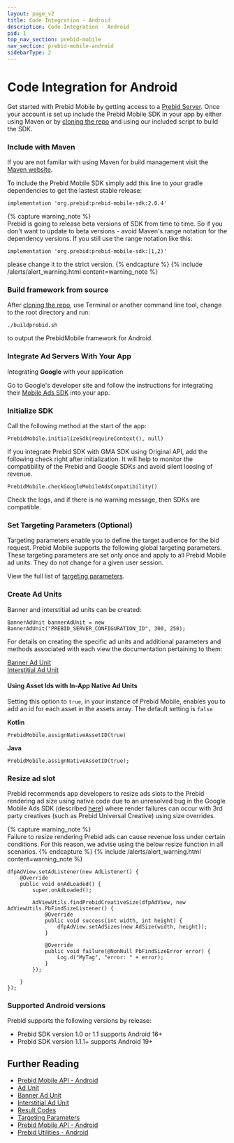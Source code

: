 ```yaml
---
layout: page_v2
title: Code Integration - Android
description: Code Integration - Android
pid: 1
top_nav_section: prebid-mobile
nav_section: prebid-mobile-android
sidebarType: 2
---
```


# Code Integration for Android

Get started with Prebid Mobile by getting access to a [Prebid Server](/prebid-mobile/prebid-mobile-pbs.html). Once your account is set up include the Prebid Mobile SDK in your app by either using Maven or by [cloning the repo](https://github.com/prebid/prebid-mobile-android) and using our included script to build the SDK.

### Include with Maven

If you are not familar with using Maven for build management visit the [Maven website](https://maven.apache.org/index.html).

To include the Prebid Mobile SDK simply add this line to your gradle dependencies to get the lastest stable release:

```
implementation 'org.prebid:prebid-mobile-sdk:2.0.4'
```

{% capture warning_note %}  
Prebid is going to release beta versions of SDK from time to time. So if you don't want to update to beta versions - avoid Maven's range notation for the dependency versions.
If you still use the range notation like this:

```
implementation 'org.prebid:prebid-mobile-sdk:[1,2)'
```

please change it to the strict version.  {% endcapture %}
{% include /alerts/alert_warning.html content=warning_note %}


### Build framework from source

After [cloning the repo](https://github.com/prebid/prebid-mobile-android), use Terminal or another command line tool, change to the root directory and run:

```
./buildprebid.sh
```

to output the PrebidMobile framework for Android.

### Integrate Ad Servers With Your App

Integrating **Google** with your application   

Go to Google's developer site and follow the instructions for integrating their [Mobile Ads SDK](https://developers.google.com/ad-manager/mobile-ads-sdk/android/quick-start) into your app.

### Initialize SDK

Call the following method at the start of the app: 

```
PrebidMobile.initializeSdk(requireContext(), null)
```

If you integrate Prebid SDK with GMA SDK using Original API, add the following check right after initialization. It will help to monitor the compatibility of the Prebid and Google SDKs and avoid silent loosing of revenue. 

```
PrebidMobile.checkGoogleMobileAdsCompatibility()
```

Check the logs, and if there is no warning message, then SDKs are compatible. 


### Set Targeting Parameters (Optional)

Targeting parameters enable you to define the target audience for the bid request. Prebid Mobile supports the following global targeting parameters. These targeting parameters are set only once and apply to all Prebid Mobile ad units. They do not change for a given user session.

View the full list of [targeting parameters](/prebid-mobile/pbm-api/android/pbm-targeting-params-android.html).

### Create Ad Units
Banner and interstitial ad units can be created:

```
BannerAdUnit bannerAdUnit = new BannerAdUnit("PREBID_SERVER_CONFIGURATION_ID", 300, 250);
```

For details on creating the specific ad units and additional parameters and methods associated with each view the documentation pertaining to them:

[Banner Ad Unit](/prebid-mobile/pbm-api/android/pbm-banneradunit-android.html)  
[Interstitial Ad Unit](/prebid-mobile/pbm-api/android/pbm-bannerinterstitialadunit-android.html)

#### Using Asset Ids with In-App Native Ad Units

Setting this option to `true`, in your instance of Prebid Mobile, enables you to add an id for each asset in the assets array. The default setting is `false`

**Kotlin**
```
PrebidMobile.assignNativeAssetID(true)
```

**Java**
```
PrebidMobile.assignNativeAssetID(true);
```

### Resize ad slot

Prebid recommends app developers to resize ads slots to the Prebid rendering ad size using native code due to an unresolved bug in the Google Mobile Ads SDK (described [here](https://groups.google.com/forum/?utm_medium=email&utm_source=footer#!category-topic/google-admob-ads-sdk/ios/648jzAP2EQY)) where render failures can occur with 3rd party creatives (such as Prebid Universal Creative) using size overrides.

{% capture warning_note %}  
Failure to resize rendering Prebid ads can cause revenue loss under certain conditions. For this reason, we advise using the below resize function in all scenarios. {% endcapture %}
{% include /alerts/alert_warning.html content=warning_note %}


```
dfpAdView.setAdListener(new AdListener() {
    @Override
    public void onAdLoaded() {
        super.onAdLoaded();

        AdViewUtils.findPrebidCreativeSize(dfpAdView, new AdViewUtils.PbFindSizeListener() {
            @Override
            public void success(int width, int height) {
                dfpAdView.setAdSizes(new AdSize(width, height));
            }

            @Override
            public void failure(@NonNull PbFindSizeError error) {
                Log.d("MyTag", "error: " + error);
            }
        });

    }
});
 ```

### Supported Android versions

Prebid supports the following versions by release:

* Prebid SDK version 1.0 or 1.1 supports Android 16+
* Prebid SDK version 1.1.1+ supports Android 19+



## Further Reading

- [Prebid Mobile API - Android]({{site.baseurl}}/prebid-mobile/pbm-api/android/pbm-api-android.html)
- [Ad Unit](/prebid-mobile/pbm-api/android/pbm-adunit-android.html)
- [Banner Ad Unit](/prebid-mobile/pbm-api/android/pbm-banneradunit-android.html)
- [Interstitial Ad Unit](/prebid-mobile/pbm-api/android/pbm-bannerinterstitialadunit-android.html)
- [Result Codes]({{site.baseurl}}/prebid-mobile/pbm-api/android/pbm-api-result-codes-android.html)
- [Targeting Parameters]({{site.baseurl}}/prebid-mobile/pbm-api/android/pbm-targeting-params-android.html)
- [Prebid Mobile API - Android]({{site.baseurl}}/prebid-mobile/pbm-api/android/pbm-api-android.html)
- [Prebid Utilities - Android]({{site.baseurl}}/prebid-mobile/pbm-api/android/pbm-util-android.html)
